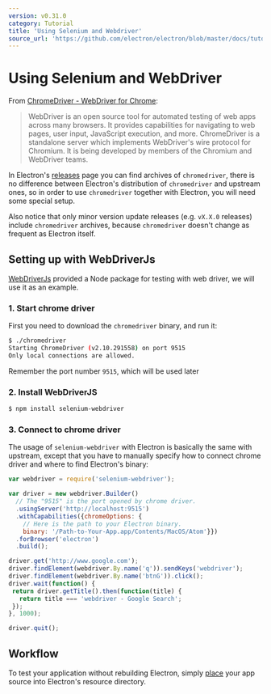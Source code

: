 ```yaml
---
version: v0.31.0
category: Tutorial
title: 'Using Selenium and Webdriver'
source_url: 'https://github.com/electron/electron/blob/master/docs/tutorial/using-selenium-and-webdriver.md'
---
```


# Using Selenium and WebDriver

From [ChromeDriver - WebDriver for Chrome][chrome-driver]:

> WebDriver is an open source tool for automated testing of web apps across many
> browsers. It provides capabilities for navigating to web pages, user input,
> JavaScript execution, and more. ChromeDriver is a standalone server which
> implements WebDriver's wire protocol for Chromium. It is being developed by
> members of the Chromium and WebDriver teams.

In Electron's [releases](https://github.com/electron/electron/releases) page you
can find archives of `chromedriver`, there is no difference between Electron's
distribution of `chromedriver` and upstream ones, so in order to use
`chromedriver` together with Electron, you will need some special setup.

Also notice that only minor version update releases (e.g. `vX.X.0` releases)
include `chromedriver` archives, because `chromedriver` doesn't change as
frequent as Electron itself.

## Setting up with WebDriverJs

[WebDriverJs](https://code.google.com/p/selenium/wiki/WebDriverJs) provided
a Node package for testing with web driver, we will use it as an example.

### 1. Start chrome driver

First you need to download the `chromedriver` binary, and run it:

```bash
$ ./chromedriver
Starting ChromeDriver (v2.10.291558) on port 9515
Only local connections are allowed.
```

Remember the port number `9515`, which will be used later

### 2. Install WebDriverJS

```bash
$ npm install selenium-webdriver
```

### 3. Connect to chrome driver

The usage of `selenium-webdriver` with Electron is basically the same with
upstream, except that you have to manually specify how to connect chrome driver
and where to find Electron's binary:

```javascript
var webdriver = require('selenium-webdriver');

var driver = new webdriver.Builder()
  // The "9515" is the port opened by chrome driver.
  .usingServer('http://localhost:9515')
  .withCapabilities({chromeOptions: {
    // Here is the path to your Electron binary.
    binary: '/Path-to-Your-App.app/Contents/MacOS/Atom'}})
  .forBrowser('electron')
  .build();

driver.get('http://www.google.com');
driver.findElement(webdriver.By.name('q')).sendKeys('webdriver');
driver.findElement(webdriver.By.name('btnG')).click();
driver.wait(function() {
 return driver.getTitle().then(function(title) {
   return title === 'webdriver - Google Search';
 });
}, 1000);

driver.quit();
```

## Workflow

To test your application without rebuilding Electron, simply [place](https://github.com/electron/electron/blob/master/docs/tutorial/application-distribution.md) your app source into Electron's resource directory. 

[chrome-driver]: https://sites.google.com/a/chromium.org/chromedriver/


